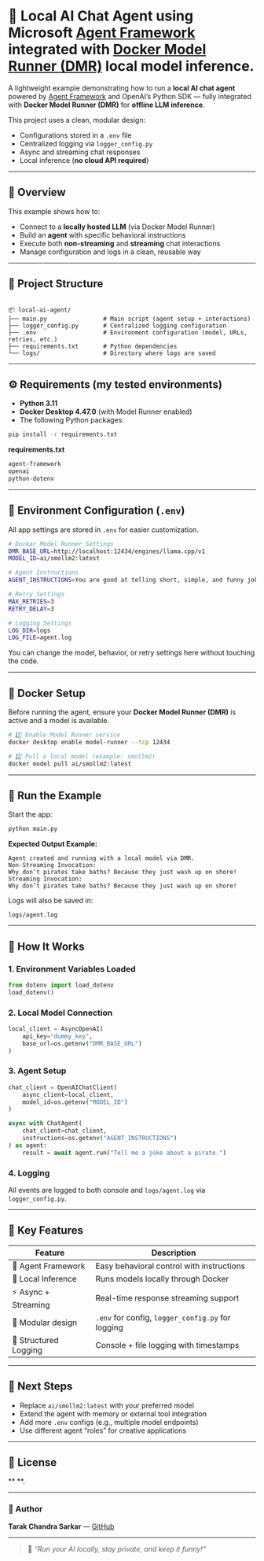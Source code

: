 # 🤖 Local AI Chat Agent using Microsoft [Agent Framework ](https://learn.microsoft.com/en-us/agent-framework/overview/agent-framework-overview)integrated with [Docker Model Runner (DMR)](https://www.docker.com/blog/run-llms-locally/) local model inference.

A lightweight example demonstrating how to run a **local AI chat agent** powered by [Agent Framework](https://pypi.org/project/agent-framework/) and OpenAI’s Python SDK — fully integrated with **Docker Model Runner (DMR)** for **offline LLM inference**.

This project uses a clean, modular design:
- Configurations stored in a `.env` file  
- Centralized logging via `logger_config.py`  
- Async and streaming chat responses  
- Local inference (**no cloud API required**)

---

## 🧠 Overview

This example shows how to:

- Connect to a **locally hosted LLM** (via Docker Model Runner)  
- Build an **agent** with specific behavioral instructions  
- Execute both **non-streaming** and **streaming** chat interactions  
- Manage configuration and logs in a clean, reusable way  

---

## 🧩 Project Structure

```

📦 local-ai-agent/
├── main.py                # Main script (agent setup + interactions)
├── logger_config.py       # Centralized logging configuration
├── .env                   # Environment configuration (model, URLs, retries, etc.)
├── requirements.txt       # Python dependencies
└── logs/                  # Directory where logs are saved

````

---

## ⚙️ Requirements (my tested environments)

- **Python 3.11**
- **Docker Desktop 4.47.0** (with Model Runner enabled)
- The following Python packages:

```bash
pip install -r requirements.txt
````

**requirements.txt**

```txt
agent-framework
openai
python-dotenv
```

---

## 🔐 Environment Configuration (`.env`)

All app settings are stored in `.env` for easier customization.

```bash
# Docker Model Runner Settings
DMR_BASE_URL=http://localhost:12434/engines/llama.cpp/v1
MODEL_ID=ai/smollm2:latest

# Agent Instructions
AGENT_INSTRUCTIONS=You are good at telling short, simple, and funny jokes.

# Retry Settings
MAX_RETRIES=3
RETRY_DELAY=3

# Logging Settings
LOG_DIR=logs
LOG_FILE=agent.log
```

You can change the model, behavior, or retry settings here without touching the code.

---

## 🐳 Docker Setup

Before running the agent, ensure your **Docker Model Runner (DMR)** is active and a model is available.

```bash
# 1️⃣ Enable Model Runner service
docker desktop enable model-runner --tcp 12434

# 2️⃣ Pull a local model (example: smollm2)
docker model pull ai/smollm2:latest
```

---

## 🚀 Run the Example

Start the app:

```bash
python main.py
```

**Expected Output Example:**

```
Agent created and running with a local model via DMR.
Non-Streaming Invocation:
Why don’t pirates take baths? Because they just wash up on shore!
Streaming Invocation:
Why don’t pirates take baths? Because they just wash up on shore!
```

Logs will also be saved in:

```
logs/agent.log
```

---

## 🧱 How It Works

### 1. Environment Variables Loaded

```python
from dotenv import load_dotenv
load_dotenv()
```

### 2. Local Model Connection

```python
local_client = AsyncOpenAI(
    api_key="dummy_key",
    base_url=os.getenv("DMR_BASE_URL")
)
```

### 3. Agent Setup

```python
chat_client = OpenAIChatClient(
    async_client=local_client,
    model_id=os.getenv("MODEL_ID")
)

async with ChatAgent(
    chat_client=chat_client,
    instructions=os.getenv("AGENT_INSTRUCTIONS")
) as agent:
    result = await agent.run("Tell me a joke about a pirate.")
```

### 4. Logging

All events are logged to both console and `logs/agent.log` via `logger_config.py`.

---

## 🧰 Key Features

| Feature               |                                       Description                                       |
| --------------------- | ------------------------------------------------- |
| 🧠 Agent Framework    | Easy behavioral control with instructions         
| 🐳 Local Inference    | Runs models locally through Docker                |
| ⚡ Async + Streaming   | Real-time response streaming support              |
| 🧩 Modular design     | `.env` for config, `logger_config.py` for logging 
| 🧾 Structured Logging | Console + file logging with timestamps            |

---

## 🧭 Next Steps

* Replace `ai/smollm2:latest` with your preferred model
* Extend the agent with memory or external tool integration
* Add more `.env` configs (e.g., multiple model endpoints)
* Use different agent “roles” for creative applications

---

## 📜 License

**  **.

---

### 💬 Author

**Tarak Chandra Sarkar** — [GitHub](https://github.com/Tarak-Chandra-Sarkar)

---

> 🧠 *“Run your AI locally, stay private, and keep it funny!”*

